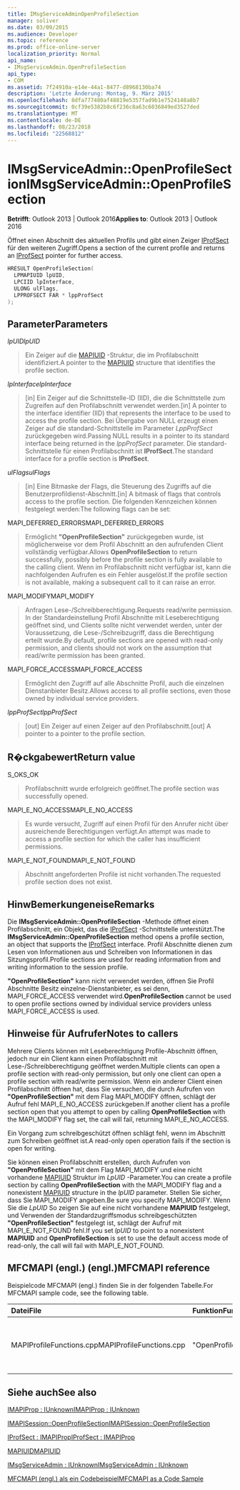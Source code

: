 ```yaml
---
title: IMsgServiceAdminOpenProfileSection
manager: soliver
ms.date: 03/09/2015
ms.audience: Developer
ms.topic: reference
ms.prod: office-online-server
localization_priority: Normal
api_name:
- IMsgServiceAdmin.OpenProfileSection
api_type:
- COM
ms.assetid: 7f24910a-e14e-44a1-8477-d8968130ba74
description: 'Letzte Änderung: Montag, 9. März 2015'
ms.openlocfilehash: 8dfa777480af48819e5357fad9b1e7524148a8b7
ms.sourcegitcommit: 0cf39e5382b8c6f236c8a63c6036849ed3527ded
ms.translationtype: MT
ms.contentlocale: de-DE
ms.lasthandoff: 08/23/2018
ms.locfileid: "22568812"
---
```

# <a name="imsgserviceadminopenprofilesection"></a><span data-ttu-id="a4513-103">IMsgServiceAdmin::OpenProfileSection</span><span class="sxs-lookup"><span data-stu-id="a4513-103">IMsgServiceAdmin::OpenProfileSection</span></span>

  
  
<span data-ttu-id="a4513-104">**Betrifft**: Outlook 2013 | Outlook 2016</span><span class="sxs-lookup"><span data-stu-id="a4513-104">**Applies to**: Outlook 2013 | Outlook 2016</span></span> 
  
<span data-ttu-id="a4513-105">Öffnet einen Abschnitt des aktuellen Profils und gibt einen Zeiger [IProfSect](iprofsectimapiprop.md) für den weiteren Zugriff.</span><span class="sxs-lookup"><span data-stu-id="a4513-105">Opens a section of the current profile and returns an [IProfSect](iprofsectimapiprop.md) pointer for further access.</span></span> 
  
```cpp
HRESULT OpenProfileSection(
  LPMAPIUID lpUID,
  LPCIID lpInterface,
  ULONG ulFlags,
  LPPROFSECT FAR * lppProfSect
);
```

## <a name="parameters"></a><span data-ttu-id="a4513-106">Parameter</span><span class="sxs-lookup"><span data-stu-id="a4513-106">Parameters</span></span>

 <span data-ttu-id="a4513-107">_lpUID_</span><span class="sxs-lookup"><span data-stu-id="a4513-107">_lpUID_</span></span>
  
> <span data-ttu-id="a4513-108">Ein Zeiger auf die [MAPIUID](mapiuid.md) -Struktur, die im Profilabschnitt identifiziert.</span><span class="sxs-lookup"><span data-stu-id="a4513-108">A pointer to the [MAPIUID](mapiuid.md) structure that identifies the profile section.</span></span> 
    
 <span data-ttu-id="a4513-109">_lpInterface_</span><span class="sxs-lookup"><span data-stu-id="a4513-109">_lpInterface_</span></span>
  
> <span data-ttu-id="a4513-110">[in] Ein Zeiger auf die Schnittstelle-ID (IID), die die Schnittstelle zum Zugreifen auf den Profilabschnitt verwendet werden.</span><span class="sxs-lookup"><span data-stu-id="a4513-110">[in] A pointer to the interface identifier (IID) that represents the interface to be used to access the profile section.</span></span> <span data-ttu-id="a4513-111">Bei Übergabe von NULL erzeugt einen Zeiger auf die standard-Schnittstelle im Parameter _LppProfSect_ zurückgegeben wird.</span><span class="sxs-lookup"><span data-stu-id="a4513-111">Passing NULL results in a pointer to its standard interface being returned in the  _lppProfSect_ parameter.</span></span> <span data-ttu-id="a4513-112">Die standard-Schnittstelle für einen Profilabschnitt ist **IProfSect**.</span><span class="sxs-lookup"><span data-stu-id="a4513-112">The standard interface for a profile section is **IProfSect**.</span></span>
    
 <span data-ttu-id="a4513-113">_ulFlags_</span><span class="sxs-lookup"><span data-stu-id="a4513-113">_ulFlags_</span></span>
  
> <span data-ttu-id="a4513-114">[in] Eine Bitmaske der Flags, die Steuerung des Zugriffs auf die Benutzerprofildienst-Abschnitt.</span><span class="sxs-lookup"><span data-stu-id="a4513-114">[in] A bitmask of flags that controls access to the profile section.</span></span> <span data-ttu-id="a4513-115">Die folgenden Kennzeichen können festgelegt werden:</span><span class="sxs-lookup"><span data-stu-id="a4513-115">The following flags can be set:</span></span>
    
<span data-ttu-id="a4513-116">MAPI_DEFERRED_ERRORS</span><span class="sxs-lookup"><span data-stu-id="a4513-116">MAPI_DEFERRED_ERRORS</span></span> 
  
> <span data-ttu-id="a4513-117">Ermöglicht **"OpenProfileSection"** zurückgegeben wurde, ist möglicherweise vor dem Profil Abschnitt an den aufrufenden Client vollständig verfügbar.</span><span class="sxs-lookup"><span data-stu-id="a4513-117">Allows **OpenProfileSection** to return successfully, possibly before the profile section is fully available to the calling client.</span></span> <span data-ttu-id="a4513-118">Wenn im Profilabschnitt nicht verfügbar ist, kann die nachfolgenden Aufrufen es ein Fehler ausgelöst.</span><span class="sxs-lookup"><span data-stu-id="a4513-118">If the profile section is not available, making a subsequent call to it can raise an error.</span></span> 
    
<span data-ttu-id="a4513-119">MAPI_MODIFY</span><span class="sxs-lookup"><span data-stu-id="a4513-119">MAPI_MODIFY</span></span> 
  
> <span data-ttu-id="a4513-120">Anfragen Lese-/Schreibberechtigung.</span><span class="sxs-lookup"><span data-stu-id="a4513-120">Requests read/write permission.</span></span> <span data-ttu-id="a4513-121">In der Standardeinstellung Profil Abschnitte mit Leseberechtigung geöffnet sind, und Clients sollte nicht verwendet werden, unter der Voraussetzung, die Lese-/Schreibzugriff, dass die Berechtigung erteilt wurde.</span><span class="sxs-lookup"><span data-stu-id="a4513-121">By default, profile sections are opened with read-only permission, and clients should not work on the assumption that read/write permission has been granted.</span></span> 
    
<span data-ttu-id="a4513-122">MAPI_FORCE_ACCESS</span><span class="sxs-lookup"><span data-stu-id="a4513-122">MAPI_FORCE_ACCESS</span></span>
  
> <span data-ttu-id="a4513-123">Ermöglicht den Zugriff auf alle Abschnitte Profil, auch die einzelnen Dienstanbieter Besitz.</span><span class="sxs-lookup"><span data-stu-id="a4513-123">Allows access to all profile sections, even those owned by individual service providers.</span></span>
    
 <span data-ttu-id="a4513-124">_lppProfSect_</span><span class="sxs-lookup"><span data-stu-id="a4513-124">_lppProfSect_</span></span>
  
> <span data-ttu-id="a4513-125">[out] Ein Zeiger auf einen Zeiger auf den Profilabschnitt.</span><span class="sxs-lookup"><span data-stu-id="a4513-125">[out] A pointer to a pointer to the profile section.</span></span>
    
## <a name="return-value"></a><span data-ttu-id="a4513-126">R�ckgabewert</span><span class="sxs-lookup"><span data-stu-id="a4513-126">Return value</span></span>

<span data-ttu-id="a4513-127">S_OK</span><span class="sxs-lookup"><span data-stu-id="a4513-127">S_OK</span></span> 
  
> <span data-ttu-id="a4513-128">Profilabschnitt wurde erfolgreich geöffnet.</span><span class="sxs-lookup"><span data-stu-id="a4513-128">The profile section was successfully opened.</span></span>
    
<span data-ttu-id="a4513-129">MAPI_E_NO_ACCESS</span><span class="sxs-lookup"><span data-stu-id="a4513-129">MAPI_E_NO_ACCESS</span></span> 
  
> <span data-ttu-id="a4513-130">Es wurde versucht, Zugriff auf einen Profil für den Anrufer nicht über ausreichende Berechtigungen verfügt.</span><span class="sxs-lookup"><span data-stu-id="a4513-130">An attempt was made to access a profile section for which the caller has insufficient permissions.</span></span>
    
<span data-ttu-id="a4513-131">MAPI_E_NOT_FOUND</span><span class="sxs-lookup"><span data-stu-id="a4513-131">MAPI_E_NOT_FOUND</span></span> 
  
> <span data-ttu-id="a4513-132">Abschnitt angeforderten Profile ist nicht vorhanden.</span><span class="sxs-lookup"><span data-stu-id="a4513-132">The requested profile section does not exist.</span></span>
    
## <a name="remarks"></a><span data-ttu-id="a4513-133">HinwBemerkungeneise</span><span class="sxs-lookup"><span data-stu-id="a4513-133">Remarks</span></span>

<span data-ttu-id="a4513-134">Die **IMsgServiceAdmin::OpenProfileSection** -Methode öffnet einen Profilabschnitt, ein Objekt, das die [IProfSect](iprofsectimapiprop.md) -Schnittstelle unterstützt.</span><span class="sxs-lookup"><span data-stu-id="a4513-134">The **IMsgServiceAdmin::OpenProfileSection** method opens a profile section, an object that supports the [IProfSect](iprofsectimapiprop.md) interface.</span></span> <span data-ttu-id="a4513-135">Profil Abschnitte dienen zum Lesen von Informationen aus und Schreiben von Informationen in das Sitzungsprofil.</span><span class="sxs-lookup"><span data-stu-id="a4513-135">Profile sections are used for reading information from and writing information to the session profile.</span></span> 
  
 <span data-ttu-id="a4513-136">**"OpenProfileSection"** kann nicht verwendet werden, öffnen Sie Profil Abschnitte Besitz einzelne-Dienstanbieter, es sei denn, MAPI_FORCE_ACCESS verwendet wird.</span><span class="sxs-lookup"><span data-stu-id="a4513-136">**OpenProfileSection** cannot be used to open profile sections owned by individual service providers unless MAPI_FORCE_ACCESS is used.</span></span> 
  
## <a name="notes-to-callers"></a><span data-ttu-id="a4513-137">Hinweise für Aufrufer</span><span class="sxs-lookup"><span data-stu-id="a4513-137">Notes to callers</span></span>

<span data-ttu-id="a4513-138">Mehrere Clients können mit Leseberechtigung Profile-Abschnitt öffnen, jedoch nur ein Client kann einen Profilabschnitt mit Lese-/Schreibberechtigung geöffnet werden.</span><span class="sxs-lookup"><span data-stu-id="a4513-138">Multiple clients can open a profile section with read-only permission, but only one client can open a profile section with read/write permission.</span></span> <span data-ttu-id="a4513-139">Wenn ein anderer Client einen Profilabschnitt öffnen hat, dass Sie versuchen, die durch Aufrufen von **"OpenProfileSection"** mit dem Flag MAPI_MODIFY öffnen, schlägt der Aufruf fehl MAPI_E_NO_ACCESS zurückgeben.</span><span class="sxs-lookup"><span data-stu-id="a4513-139">If another client has a profile section open that you attempt to open by calling **OpenProfileSection** with the MAPI_MODIFY flag set, the call will fail, returning MAPI_E_NO_ACCESS.</span></span> 
  
<span data-ttu-id="a4513-140">Ein Vorgang zum schreibgeschützt öffnen schlägt fehl, wenn im Abschnitt zum Schreiben geöffnet ist.</span><span class="sxs-lookup"><span data-stu-id="a4513-140">A read-only open operation fails if the section is open for writing.</span></span> 
  
<span data-ttu-id="a4513-141">Sie können einen Profilabschnitt erstellen, durch Aufrufen von **"OpenProfileSection"** mit dem Flag MAPI_MODIFY und eine nicht vorhandene [MAPIUID](mapiuid.md) Struktur im _LpUID_ -Parameter.</span><span class="sxs-lookup"><span data-stu-id="a4513-141">You can create a profile section by calling **OpenProfileSection** with the MAPI_MODIFY flag and a nonexistent [MAPIUID](mapiuid.md) structure in the  _lpUID_ parameter.</span></span> <span data-ttu-id="a4513-142">Stellen Sie sicher, dass Sie MAPI_MODIFY angeben.</span><span class="sxs-lookup"><span data-stu-id="a4513-142">Be sure you specify MAPI_MODIFY.</span></span> <span data-ttu-id="a4513-143">Wenn Sie die _LpUID_ So zeigen Sie auf eine nicht vorhandene **MAPIUID** festgelegt, und Verwenden der Standardzugriffsmodus schreibgeschützten **"OpenProfileSection"** festgelegt ist, schlägt der Aufruf mit MAPI_E_NOT_FOUND fehl.</span><span class="sxs-lookup"><span data-stu-id="a4513-143">If you set  _lpUID_ to point to a nonexistent **MAPIUID** and **OpenProfileSection** is set to use the default access mode of read-only, the call will fail with MAPI_E_NOT_FOUND.</span></span> 
  
## <a name="mfcmapi-reference"></a><span data-ttu-id="a4513-144">MFCMAPI (engl.) (engl.)</span><span class="sxs-lookup"><span data-stu-id="a4513-144">MFCMAPI reference</span></span>

<span data-ttu-id="a4513-145">Beispielcode MFCMAPI (engl.) finden Sie in der folgenden Tabelle.</span><span class="sxs-lookup"><span data-stu-id="a4513-145">For MFCMAPI sample code, see the following table.</span></span>
  
|<span data-ttu-id="a4513-146">**Datei**</span><span class="sxs-lookup"><span data-stu-id="a4513-146">**File**</span></span>|<span data-ttu-id="a4513-147">**Funktion**</span><span class="sxs-lookup"><span data-stu-id="a4513-147">**Function**</span></span>|<span data-ttu-id="a4513-148">**Comment**</span><span class="sxs-lookup"><span data-stu-id="a4513-148">**Comment**</span></span>|
|:-----|:-----|:-----|
|<span data-ttu-id="a4513-149">MAPIProfileFunctions.cpp</span><span class="sxs-lookup"><span data-stu-id="a4513-149">MAPIProfileFunctions.cpp</span></span>  <br/> |<span data-ttu-id="a4513-150">"OpenProfileSection"</span><span class="sxs-lookup"><span data-stu-id="a4513-150">OpenProfileSection</span></span>  <br/> |<span data-ttu-id="a4513-151">MFCMAPI (engl.) verwendet die **IMsgServiceAdmin::OpenProfileSection** -Methode, um einen Profilabschnitt zu öffnen.</span><span class="sxs-lookup"><span data-stu-id="a4513-151">MFCMAPI uses the **IMsgServiceAdmin::OpenProfileSection** method to open a profile section.</span></span>  <br/> |
   
## <a name="see-also"></a><span data-ttu-id="a4513-152">Siehe auch</span><span class="sxs-lookup"><span data-stu-id="a4513-152">See also</span></span>



[<span data-ttu-id="a4513-153">IMAPIProp : IUnknown</span><span class="sxs-lookup"><span data-stu-id="a4513-153">IMAPIProp : IUnknown</span></span>](imapipropiunknown.md)
  
[<span data-ttu-id="a4513-154">IMAPISession::OpenProfileSection</span><span class="sxs-lookup"><span data-stu-id="a4513-154">IMAPISession::OpenProfileSection</span></span>](imapisession-openprofilesection.md)
  
[<span data-ttu-id="a4513-155">IProfSect : IMAPIProp</span><span class="sxs-lookup"><span data-stu-id="a4513-155">IProfSect : IMAPIProp</span></span>](iprofsectimapiprop.md)
  
[<span data-ttu-id="a4513-156">MAPIUID</span><span class="sxs-lookup"><span data-stu-id="a4513-156">MAPIUID</span></span>](mapiuid.md)
  
[<span data-ttu-id="a4513-157">IMsgServiceAdmin : IUnknown</span><span class="sxs-lookup"><span data-stu-id="a4513-157">IMsgServiceAdmin : IUnknown</span></span>](imsgserviceadminiunknown.md)


[<span data-ttu-id="a4513-158">MFCMAPI (engl.) als ein Codebeispiel</span><span class="sxs-lookup"><span data-stu-id="a4513-158">MFCMAPI as a Code Sample</span></span>](mfcmapi-as-a-code-sample.md)

